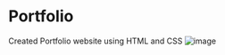 # Portfolio
Created Portfolio website using HTML and CSS 
![image](https://github.com/Thorus-Slughorm/Portfolio/assets/92204672/12352c74-4c7b-4b26-ab9e-5b0e979efdf5)
